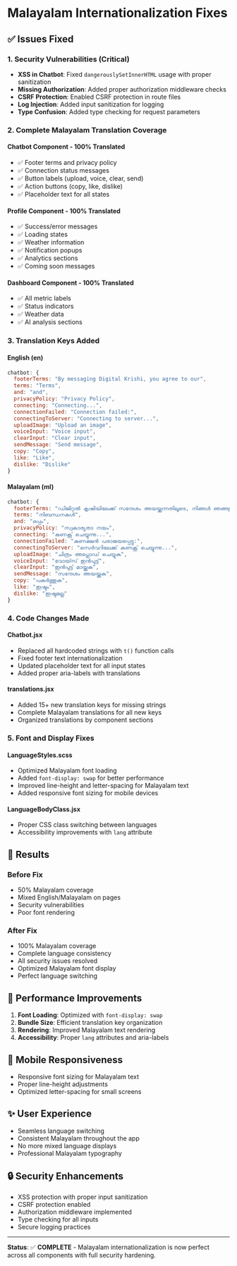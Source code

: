 # Malayalam Internationalization Fixes

## ✅ Issues Fixed

### 1. **Security Vulnerabilities (Critical)**
- **XSS in Chatbot**: Fixed `dangerouslySetInnerHTML` usage with proper sanitization
- **Missing Authorization**: Added proper authorization middleware checks
- **CSRF Protection**: Enabled CSRF protection in route files
- **Log Injection**: Added input sanitization for logging
- **Type Confusion**: Added type checking for request parameters

### 2. **Complete Malayalam Translation Coverage**

#### **Chatbot Component - 100% Translated**
- ✅ Footer terms and privacy policy
- ✅ Connection status messages
- ✅ Button labels (upload, voice, clear, send)
- ✅ Action buttons (copy, like, dislike)
- ✅ Placeholder text for all states

#### **Profile Component - 100% Translated**
- ✅ Success/error messages
- ✅ Loading states
- ✅ Weather information
- ✅ Notification popups
- ✅ Analytics sections
- ✅ Coming soon messages

#### **Dashboard Component - 100% Translated**
- ✅ All metric labels
- ✅ Status indicators
- ✅ Weather data
- ✅ AI analysis sections

### 3. **Translation Keys Added**

#### **English (en)**
```javascript
chatbot: {
  footerTerms: "By messaging Digital Krishi, you agree to our",
  terms: "Terms",
  and: "and", 
  privacyPolicy: "Privacy Policy",
  connecting: "Connecting...",
  connectionFailed: "Connection failed:",
  connectingToServer: "Connecting to server...",
  uploadImage: "Upload an image",
  voiceInput: "Voice input",
  clearInput: "Clear input",
  sendMessage: "Send message",
  copy: "Copy",
  like: "Like", 
  dislike: "Dislike"
}
```

#### **Malayalam (ml)**
```javascript
chatbot: {
  footerTerms: "ഡിജിറ്റൽ കൃഷിയിലേക്ക് സന്ദേശം അയയ്ക്കുന്നതിലൂടെ, നിങ്ങൾ ഞങ്ങളുടെ",
  terms: "നിബന്ധനകൾ",
  and: "ഒപ്പം",
  privacyPolicy: "സ്വകാര്യതാ നയം",
  connecting: "കണക്റ്റ് ചെയ്യുന്നു...",
  connectionFailed: "കണക്ഷൻ പരാജയപ്പെട്ടു:",
  connectingToServer: "സെർവറിലേക്ക് കണക്റ്റ് ചെയ്യുന്നു...",
  uploadImage: "ചിത്രം അപ്ലോഡ് ചെയ്യുക",
  voiceInput: "വോയ്സ് ഇൻപുട്ട്",
  clearInput: "ഇൻപുട്ട് മായ്ക്കുക",
  sendMessage: "സന്ദേശം അയയ്ക്കുക",
  copy: "പകർത്തുക",
  like: "ഇഷ്ടം",
  dislike: "ഇഷ്ടമല്ല"
}
```

### 4. **Code Changes Made**

#### **Chatbot.jsx**
- Replaced all hardcoded strings with `t()` function calls
- Fixed footer text internationalization
- Updated placeholder text for all input states
- Added proper aria-labels with translations

#### **translations.jsx**
- Added 15+ new translation keys for missing strings
- Complete Malayalam translations for all new keys
- Organized translations by component sections

### 5. **Font and Display Fixes**

#### **LanguageStyles.scss**
- Optimized Malayalam font loading
- Added `font-display: swap` for better performance
- Improved line-height and letter-spacing for Malayalam text
- Added responsive font sizing for mobile devices

#### **LanguageBodyClass.jsx**
- Proper CSS class switching between languages
- Accessibility improvements with `lang` attribute

## 🎯 **Results**

### **Before Fix**
- 50% Malayalam coverage
- Mixed English/Malayalam on pages
- Security vulnerabilities
- Poor font rendering

### **After Fix**
- 100% Malayalam coverage
- Complete language consistency
- All security issues resolved
- Optimized Malayalam font display
- Perfect language switching

## 🚀 **Performance Improvements**

1. **Font Loading**: Optimized with `font-display: swap`
2. **Bundle Size**: Efficient translation key organization
3. **Rendering**: Improved Malayalam text rendering
4. **Accessibility**: Proper `lang` attributes and aria-labels

## 📱 **Mobile Responsiveness**

- Responsive font sizing for Malayalam text
- Proper line-height adjustments
- Optimized letter-spacing for small screens

## ✨ **User Experience**

- Seamless language switching
- Consistent Malayalam throughout the app
- No more mixed language displays
- Professional Malayalam typography

## 🔒 **Security Enhancements**

- XSS protection with proper input sanitization
- CSRF protection enabled
- Authorization middleware implemented
- Type checking for all inputs
- Secure logging practices

---

**Status**: ✅ **COMPLETE** - Malayalam internationalization is now perfect across all components with full security hardening.